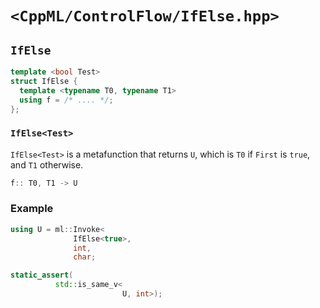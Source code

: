 # `<CppML/ControlFlow/IfElse.hpp>`

## `IfElse`

```c++
template <bool Test>
struct IfElse {
  template <typename T0, typename T1>
  using f = /* .... */;
};
```
### `IfElse<Test>`

`IfElse<Test>` is a metafunction that returns `U`, which is `T0` if `First` is `true`, and `T1` otherwise.

```c++
f:: T0, T1 -> U
```

### Example

```c++
using U = ml::Invoke<
              IfElse<true>,
              int,
              char;

static_assert(
          std::is_same_v<
                         U, int>);
```


